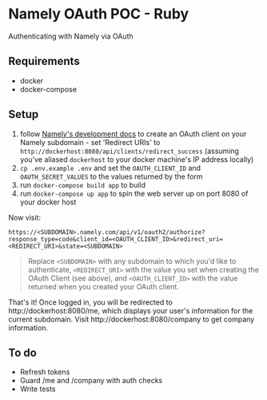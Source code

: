 # Namely OAuth POC - Ruby

Authenticating with Namely via OAuth

## Requirements

- docker
- docker-compose

## Setup

1. follow [Namely's development
   docs](https://developers.namely.com/1.0/authentication/authentication) to
   create an OAuth client on your Namely subdomain - set 'Redirect URIs' to
   `http://dockerhost:8080/api/clients/redirect_success` (assuming you've
   aliased `dockerhost` to your docker machine's IP address locally)
1. `cp .env.example .env` and set the `OAUTH_CLIENT_ID` and
   `OAUTH_SECRET_VALUES` to the values returned by the form
1. run `docker-compose build app` to build
1. run `docker-compose up app` to spin the web server up on port 8080 of your
   docker host

Now visit:

`https://<SUBDOMAIN>.namely.com/api/v1/oauth2/authorize?response_type=code&client_id=<OAUTH_CLIENT_ID>&redirect_uri=<REDIRECT_URI>&state=<SUBDOMAIN>`

> Replace `<SUBDOMAIN>` with any subdomain to which you'd like to authenticate,
`<REDIRECT_URI>` with the value you set when creating the OAuth Client (see
above), and `<OAUTH_CLIENT_ID>` with the value returned when you created your
OAuth client.

That's it! Once logged in, you will be redirected to http://dockerhost:8080/me,
which displays your user's information for the current subdomain. Visit
http://dockerhost:8080/company to get company information.

## To do

- Refresh tokens
- Guard /me and /company with auth checks
- Write tests
